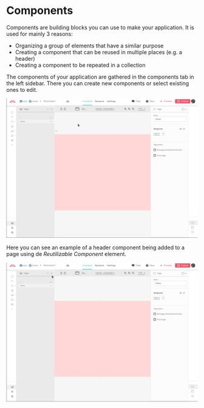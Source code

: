 # Components

Components are building blocks you can use to make your application. It is used for mainly 3 reasons:

* Organizing a group of elements that have a similar purpose
* Creating a component that can be reused in multiple places \(e.g. a header\)
* Creating a component to be repeated in a collection

The components of your application are gathered in the components tab in the left sidebar. There you can create new components or select existing ones to edit.

![](../../.gitbook/assets/componentstab.gif)

Here you can see an example of a header component being added to a page using de _Reutilizable Component_ element.

![](../../.gitbook/assets/componentassubview.gif)

